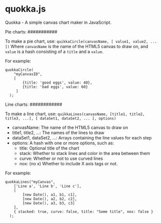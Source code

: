 quokka.js
=========

Quokka - A simple canvas chart maker in JavaScript.



Pie charts:
###########

To make a pie chart, use:
   `quikkaCircle(canvasName, [ value1, value2, ... ])`
Where `canvasName` is the name of the HTML5 canvas to draw on, and `value` is a hash consisting of a `title` and a `value`.

For example:

    quokkaCircle(
        "myCanvasID", 
        [ 
            {title: 'good eggs', value: 40},
            {title: 'bad eggs', value: 60}
         ]
      );
    
Line charts:
############

To make a line chart, use:
   `quikkaLines(canvasName, [title1, title2, title3, ...], [ dataSet1, dataSet2, ... ], options)`

* canvasName: The name of the HTML5 canvas to draw on
* title1, title2, ...: The names of the lines to draw
* dataSet1, dataSet2, ...: Arrays containing the line values for each step
* options: A hash with one or more options, such as:
  * title: Optional title of the chart
  * stack: Whether to stack lines and color in the area between them
  * curve: Whether or not to use curved lines
  * nox: (no x) Whether to include X axis tags or not.

For example:

    quokkaLines("myCanvas", 
        ['Line a', 'Line b', 'Line c'], 
        [ 
            [new Date(), a1, b1, c1], 
            [new Date(), a2, b2, c2], 
            [new Date(), a3, b3, c3] 
        ],
        { stacked: true, curve: false, title: "Some title", nox: false }
      );

